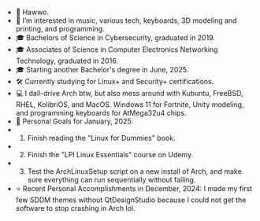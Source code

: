 - 👋 Hawwo.
- 👀 I’m interested in music, various tech, keyboards, 3D modeling and printing, and programming.
- 🎓 Bachelors of Science in Cybersecurity, graduated in 2019.
- 🎓 Associates of Science in Computer Electronics Networking Technology, graduated in 2016.
- 🎓 Starting another Bachelor's degree in June, 2025.
- 🛠️ Currently studying for Linux+ and Security+ certifications.
- 💻 I dail-drive Arch btw, but also mess around with Kubuntu, FreeBSD, RHEL, KolibriOS, and MacOS. Windows 11 for Fortnite, Unity modeling, and programming keyboards for AtMega32u4 chips.
- 🌱 Personal Goals for January, 2025:
- 1. Finish reading the "Linux for Dummies" book.
- 2. Finish the "LPI Linux Essentials" course on Udemy.
- 3. Test the ArchLinuxSetup script on a new install of Arch, and make sure everything can run sequentially without failing.
- ⭐ Recent Personal Accomplishments in December, 2024: I made my first few SDDM themes without QtDesignStudio because I could not get the software to stop crashing in Arch lol.
